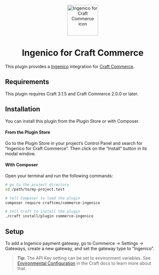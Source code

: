 <p align="center"><img src="./src/icon.svg" width="100" height="100" alt="Ingenico for Craft Commerce icon"></p>

<h1 align="center">Ingenico for Craft Commerce</h1>

This plugin provides a [Ingenico](https://www.ingenico.be/) integration for [Craft Commerce](https://craftcms.com/commerce).

## Requirements

This plugin requires Craft 3.1.5 and Craft Commerce 2.0.0 or later.

## Installation

You can install this plugin from the Plugin Store or with Composer.

#### From the Plugin Store

Go to the Plugin Store in your project’s Control Panel and search for “Ingenico for Craft Commerce”. Then click on the “Install” button in its modal window.

#### With Composer

Open your terminal and run the following commands:

```bash
# go to the project directory
cd /path/to/my-project.test

# tell Composer to load the plugin
composer require craftcms/commerce-ingenico

# tell Craft to install the plugin
./craft install/plugin commerce-ingenico
```

## Setup

To add a Ingenico payment gateway, go to Commerce → Settings → Gateways, create a new gateway, and set the gateway type to “Ingenico”.

> **Tip:** The API Key setting can be set to environment variables. See [Environmental Configuration](https://docs.craftcms.com/v3/config/environments.html) in the Craft docs to learn more about that.
